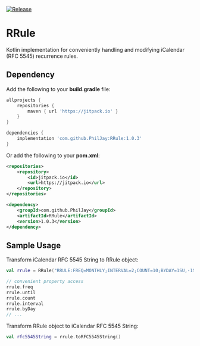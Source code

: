 [![Release](https://img.shields.io/github/release/PhilJay/RRule.svg?style=flat)](https://jitpack.io/#PhilJay/RRule)


# RRule
Kotlin implementation for conveniently handling and modifying iCalendar (RFC 5545) recurrence rules.

## Dependency

Add the following to your **build.gradle** file:
```groovy
allprojects {
    repositories {
        maven { url 'https://jitpack.io' }
    }
}

dependencies {
    implementation 'com.github.PhilJay:RRule:1.0.3'
}
```

Or add the following to your **pom.xml**:

```xml
<repositories>
    <repository>
        <id>jitpack.io</id>
        <url>https://jitpack.io</url>
    </repository>
</repositories>

<dependency>
    <groupId>com.github.PhilJay</groupId>
    <artifactId>RRule</artifactId>
    <version>1.0.3</version>
</dependency>
```

## Sample Usage

Transform iCalendar RFC 5545 String to RRule object:

```kotlin
val rrule = RRule("RRULE:FREQ=MONTHLY;INTERVAL=2;COUNT=10;BYDAY=1SU,-1SU")

// convenient property access
rrule.freq 
rrule.until
rrule.count
rrule.interval
rrule.byDay
// ...
```

Transform RRule object to iCalendar RFC 5545 String:

```kotlin
val rfc5545String = rrule.toRFC5545String()
```
